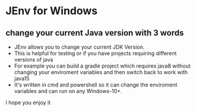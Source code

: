 
# JEnv for Windows
## change your current Java version with 3 words

 - JEnv allows you to change your current JDK Version.
 - This is helpful for testing or if you have projects requiring
   different versions of java
 - For example you can build a gradle project
   which requires java8 without changing your enviroment variables and
   then switch back to work with java15
 - It's written in cmd and powershell so it can change the enviroment variables and can run on any Windows-10+.

I hope you enjoy it